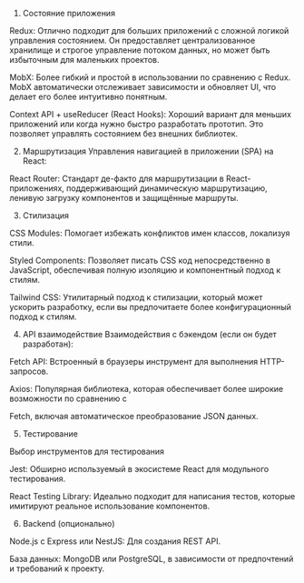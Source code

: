 

1. Состояние приложения

Redux: Отлично подходит для больших приложений с сложной логикой управления состоянием. Он предоставляет централизованное хранилище и строгое управление потоком данных, но может быть избыточным для маленьких проектов.

MobX: Более гибкий и простой в использовании по сравнению с Redux. MobX автоматически отслеживает зависимости и обновляет UI, что делает его более интуитивно понятным.

Context API + useReducer (React Hooks): Хороший вариант для меньших приложений или когда нужно быстро разработать прототип. Это позволяет управлять состоянием без внешних библиотек.

2. Маршрутизация
Управления навигацией в приложении (SPA) на React:

React Router: Стандарт де-факто для маршрутизации в React-приложениях, поддерживающий динамическую маршрутизацию, ленивую загрузку компонентов и защищённые маршруты.

3. Стилизация

CSS Modules: Помогает избежать конфликтов имен классов, локализуя стили.

Styled Components: Позволяет писать CSS код непосредственно в JavaScript, обеспечивая полную изоляцию и компонентный подход к стилям.

Tailwind CSS: Утилитарный подход к стилизации, который может ускорить разработку, если вы предпочитаете более конфигурационный подход к стилям.

4. API взаимодействие
Взаимодействия с бэкендом (если он будет разработан):

Fetch API: Встроенный в браузеры инструмент для выполнения HTTP-запросов.

Axios: Популярная библиотека, которая обеспечивает более широкие возможности по сравнению с 

Fetch, включая автоматическое преобразование JSON данных.

5. Тестирование

Выбор инструментов для тестирования

Jest: Обширно используемый в экосистеме React для модульного тестирования.

React Testing Library: Идеально подходит для написания тестов, которые имитируют реальное использование компонентов.

6. Backend (опционально)

Node.js с Express или NestJS: Для создания REST API.

База данных: MongoDB или PostgreSQL, в зависимости от предпочтений и требований к проекту.
